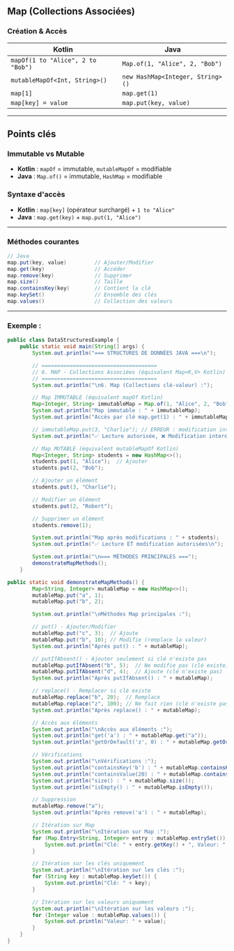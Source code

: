 ## Map (Collections Associées)

### **Création & Accès**

| **Kotlin**                        | **Java**                         |
| --------------------------------- | -------------------------------- |
| `mapOf(1 to "Alice", 2 to "Bob")` | `Map.of(1, "Alice", 2, "Bob")`   |
| `mutableMapOf<Int, String>()`     | `new HashMap<Integer, String>()` |
| `map[1]`                          | `map.get(1)`                     |
| `map[key] = value`                | `map.put(key, value)`            |

---

## Points clés

### **Immutable vs Mutable**

- **Kotlin** : `mapOf` = immutable, `mutableMapOf` = modifiable
- **Java** : `Map.of()` = immutable, `HashMap` = modifiable

### **Syntaxe d'accès**

- **Kotlin** : `map[key]` (opérateur surchargé) + `1 to "Alice"`
- **Java** : `map.get(key)` + `map.put(1, "Alice")`

---

### **Méthodes courantes**

```java
// Java
map.put(key, value)         // Ajouter/Modifier
map.get(key)                // Accéder
map.remove(key)             // Supprimer
map.size()                  // Taille
map.containsKey(key)        // Contient la clé
map.keySet()                // Ensemble des clés
map.values()                // Collection des valeurs
```

---

### Exemple :

```java
public class DataStructuresExample {
    public static void main(String[] args) {
        System.out.println("=== STRUCTURES DE DONNÉES JAVA ===\n");

        // =====================================
        // 6. MAP - Collections Associées (équivalent Map<K,V> Kotlin)
        // =====================================
        System.out.println("\n6. Map (Collections clé-valeur) :");

        // Map IMMUTABLE (équivalent mapOf Kotlin)
        Map<Integer, String> immutableMap = Map.of(1, "Alice", 2, "Bob");
        System.out.println("Map immutable : " + immutableMap);
        System.out.println("Accès par clé map.get(1) : " + immutableMap.get(1));

        // immutableMap.put(3, "Charlie"); // ERREUR : modification interdite
        System.out.println("✅ Lecture autorisée, ❌ Modification interdite\n");

        // Map MUTABLE (équivalent mutableMapOf Kotlin)
        Map<Integer, String> students = new HashMap<>();
        students.put(1, "Alice");  // Ajouter
        students.put(2, "Bob");

        // Ajouter un élément
        students.put(3, "Charlie");

        // Modifier un élément
        students.put(2, "Robert");

        // Supprimer un élément
        students.remove(1);

        System.out.println("Map après modifications : " + students);
        System.out.println("✅ Lecture ET modification autorisées\n");

        System.out.println("\n=== MÉTHODES PRINCIPALES ===");
        demonstrateMapMethods();
    }
```

```java
public static void demonstrateMapMethods() {
        Map<String, Integer> mutableMap = new HashMap<>();
        mutableMap.put("a", 1);
        mutableMap.put("b", 2);

        System.out.println("\nMéthodes Map principales :");

        // put() - Ajouter/Modifier
        mutableMap.put("c", 3);  // Ajoute
        mutableMap.put("b", 10); // Modifie (remplace la valeur)
        System.out.println("Après put() : " + mutableMap);

        // putIfAbsent() - Ajouter seulement si clé n'existe pas
        mutableMap.putIfAbsent("b", 5);  // Ne modifie pas (clé existe)
        mutableMap.putIfAbsent("d", 4);  // Ajoute (clé n'existe pas)
        System.out.println("Après putIfAbsent() : " + mutableMap);

        // replace() - Remplacer si clé existe
        mutableMap.replace("b", 20);  // Remplace
        mutableMap.replace("z", 100); // Ne fait rien (clé n'existe pas)
        System.out.println("Après replace() : " + mutableMap);

        // Accès aux éléments
        System.out.println("\nAccès aux éléments :");
        System.out.println("get('a') : " + mutableMap.get("a"));
        System.out.println("getOrDefault('z', 0) : " + mutableMap.getOrDefault("z", 0));

        // Vérifications
        System.out.println("\nVérifications :");
        System.out.println("containsKey('b') : " + mutableMap.containsKey("b"));
        System.out.println("containsValue(20) : " + mutableMap.containsValue(20));
        System.out.println("size() : " + mutableMap.size());
        System.out.println("isEmpty() : " + mutableMap.isEmpty());

        // Suppression
        mutableMap.remove("a");
        System.out.println("Après remove('a') : " + mutableMap);

        // Itération sur Map
        System.out.println("\nItération sur Map :");
        for (Map.Entry<String, Integer> entry : mutableMap.entrySet()) {
            System.out.println("Clé: " + entry.getKey() + ", Valeur: " + entry.getValue());
        }

        // Itération sur les clés uniquement
        System.out.println("\nItération sur les clés :");
        for (String key : mutableMap.keySet()) {
            System.out.println("Clé: " + key);
        }

        // Itération sur les valeurs uniquement
        System.out.println("\nItération sur les valeurs :");
        for (Integer value : mutableMap.values()) {
            System.out.println("Valeur: " + value);
        }
    }
}
```
